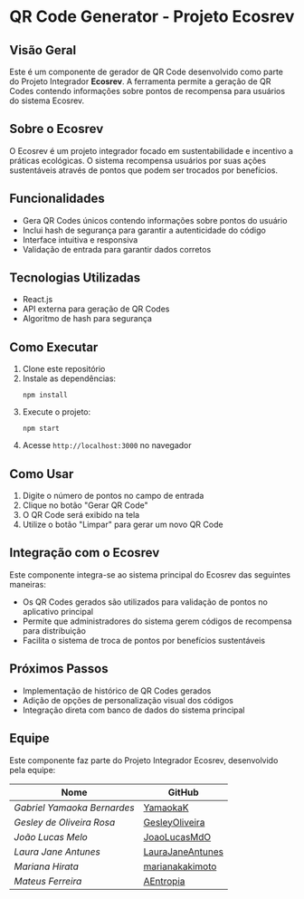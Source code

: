 # QR Code Generator - Projeto Ecosrev

## Visão Geral

Este é um componente de gerador de QR Code desenvolvido como parte do Projeto Integrador **Ecosrev**. A ferramenta permite a geração de QR Codes contendo informações sobre pontos de recompensa para usuários do sistema Ecosrev.

## Sobre o Ecosrev

O Ecosrev é um projeto integrador focado em sustentabilidade e incentivo a práticas ecológicas. O sistema recompensa usuários por suas ações sustentáveis através de pontos que podem ser trocados por benefícios.

## Funcionalidades

- Gera QR Codes únicos contendo informações sobre pontos do usuário
- Inclui hash de segurança para garantir a autenticidade do código
- Interface intuitiva e responsiva
- Validação de entrada para garantir dados corretos

## Tecnologias Utilizadas

- React.js
- API externa para geração de QR Codes
- Algoritmo de hash para segurança

## Como Executar

1. Clone este repositório
2. Instale as dependências:
   ```
   npm install
   ```
3. Execute o projeto:
   ```
   npm start
   ```
4. Acesse `http://localhost:3000` no navegador

## Como Usar

1. Digite o número de pontos no campo de entrada
2. Clique no botão "Gerar QR Code"
3. O QR Code será exibido na tela
4. Utilize o botão "Limpar" para gerar um novo QR Code

## Integração com o Ecosrev

Este componente integra-se ao sistema principal do Ecosrev das seguintes maneiras:

- Os QR Codes gerados são utilizados para validação de pontos no aplicativo principal
- Permite que administradores do sistema gerem códigos de recompensa para distribuição
- Facilita o sistema de troca de pontos por benefícios sustentáveis

## Próximos Passos

- Implementação de histórico de QR Codes gerados
- Adição de opções de personalização visual dos códigos
- Integração direta com banco de dados do sistema principal

## Equipe

Este componente faz parte do Projeto Integrador Ecosrev, desenvolvido pela equipe:

| Nome                          | GitHub                                               |
| ----------------------------- | ---------------------------------------------------- |
| *Gabriel Yamaoka Bernardes* | [YamaokaK](https://github.com/YamaokaK)                 |
| *Gesley de Oliveira Rosa*   | [GesleyOliveira](https://github.com/GesleyOliveira)     |
| *João Lucas Melo*          | [JoaoLucasMdO](https://github.com/JoaoLucasMdO)         |
| *Laura Jane Antunes*        | [LauraJaneAntunes](https://github.com/LauraJaneAntunes) |
| *Mariana Hirata*            | [marianakakimoto](https://github.com/marianakakimoto)   |
| *Mateus Ferreira*           | [AEntropia](https://github.com/AEntropia)               |
